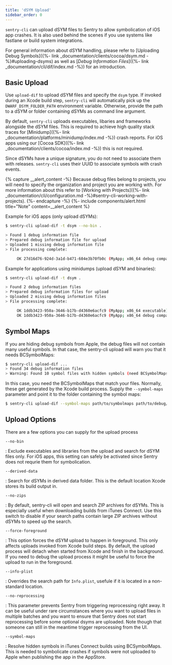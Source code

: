 ```yaml
---
title: 'dSYM Upload'
sidebar_order: 0
---
```


`sentry-cli` can upload dSYM files to Sentry to allow symbolication of iOS app
crashes. It is also used behind the scenes if you use systems like fastlane or
build system integrations.

For general information about dSYM handling, please refer to [Uploading Debug Symbols]({%- link _documentation/clients/cocoa/dsym.md -%}#uploading-dsyms) as well as [_Debug Information Files_]({%- link _documentation/cli/dif/index.md -%}) for an introduction.

## Basic Upload

Use `upload-dif` to upload dSYM files and specify the `dsym` type. If invoked
during an Xcode build step, `sentry-cli` will automatically pick up the
`DWARF_DSYM_FOLDER_PATH` environment variable. Otherwise, provide the path to a
dSYM or folder containing dSYMs as command line argument.

By default, `sentry-cli` uploads executables, libaries and frameworks alongside
the dSYM files. This is required to achieve high quality stack traces for
[Minidump]({%- link _documentation/platforms/minidump/index.md -%}) crash
reports. For iOS apps using our [Cocoa SDK]({%- link
_documentation/clients/cocoa/index.md -%}) this is not required.

Since dSYMs have a unique signature, you do not need to associate them with
releases. `sentry-cli` uses their UUID to associate symbols with crash events.

{% capture __alert_content -%}
Because debug files belong to projects, you will need to specify the organization and project you are working with. For more information about this refer to [Working with Projects]({%- link _documentation/cli/configuration.md -%}#sentry-cli-working-with-projects).
{%- endcapture -%}
{%- include components/alert.html
  title="Note"
  content=__alert_content
%}

Example for iOS apps (only upload dSYMs):

```bash
$ sentry-cli upload-dif -t dsym --no-bin .

> Found 1 debug information file
> Prepared debug information file for upload
> Uploaded 1 missing debug information file
> File processing complete:

     OK 27d16d76-924d-3a1d-b471-604e3b70fb0c (MyApp; x86_64 debug companion)
```

Example for applications using minidumps (upload dSYM and binaries):

```bash
$ sentry-cli upload-dif -t dsym .

> Found 2 debug information files
> Prepared debug information files for upload
> Uploaded 2 missing debug information files
> File processing complete:

     OK 1ddb3423-950a-3646-b17b-d4360e6acfc9 (MyApp; x86_64 executable)
     OK 1ddb3423-950a-3646-b17b-d4360e6acfc9 (MyApp; x86_64 debug companion)
```

## Symbol Maps

If you are hiding debug symbols from Apple, the debug files will not contain
many useful symbols. In that case, the sentry-cli upload will warn you that it
needs BCSymbolMaps:

```bash
$ sentry-cli upload-dif ...
> Found 34 debug information files
> Warning: Found 10 symbol files with hidden symbols (need BCSymbolMaps)
```

In this case, you need the BCSymbolMaps that match your files. Normally, these
get generated by the Xcode build process. Supply the `--symbol-maps` parameter
and point it to the folder containing the symbol maps:

```bash
$ sentry-cli upload-dif --symbol-maps path/to/symbolmaps path/to/debug/symbols
```

## Upload Options

There are a few options you can supply for the upload process

`--no-bin`

: Exclude executables and libraries from the upload and search for dSYM files
  only. For iOS apps, this setting can safely be activated since Sentry does not
  requrie them for symbolication.

`--derived-data`

: Search for dSYMs in derived data folder. This is the default location Xcode
  stores its build output in.

`--no-zips`

: By default, sentry-cli will open and search ZIP archives for dSYMs. This is
  especially useful when downloading builds from iTunes Connect. Use this switch
  to disable if your search paths contain large ZIP archives without dSYMs to
  speed up the search.

`--force-foreground`

: This option forces the dSYM upload to happen in foreground. This only affects
  uploads invoked from Xcode build steps. By default, the upload process will
  detach when started from Xcode and finish in the background. If you need to
  debug the upload process it might be useful to force the upload to run in the
  foreground.

`--info-plist`

: Overrides the search path for `Info.plist`, usefule if it is located in a
  non-standard location.

`--no-reprocessing`

: This parameter prevents Sentry from triggering reprocessing right away. It can
  be useful under rare circumstances where you want to upload files in multiple
  batches and you want to ensure that Sentry does not start reprocessing before
  some optional dsyms are uploaded. Note though that someone can still in the
  meantime trigger reprocessing from the UI.

`--symbol-maps`

: Resolve hidden symbols in iTunes Connect builds using BCSymbolMaps. This is
  needed to symbolicate crashes if symbols were not uploaded to Apple when
  publishing the app in the AppStore.
